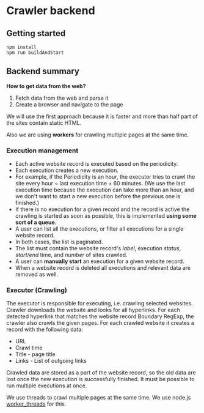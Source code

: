 # Crawler backend

## Getting started

```shell
npm install
npm run buildAndStart
```

## Backend summary

**How to get data from the web?**
1. Fetch data from the web and parse it
2. Create a browser and navigate to the page

We will use the first approach because it is faster and more than half part of the sites contain static HTML.

Also we are using **workers** for crawling multiple pages at the same time.

### Execution management

- Each active website record is executed based on the periodicity. 
- Each execution creates a new execution. 
- For example, if the Periodicity is an hour, the executor tries to crawl the site every hour ~ last execution time + 60 minutes. 
(We use the last execution time because the execution can take more than an hour, and we don't want to start a new execution before the previous one is finished.)
- If there is no execution for a given record and the record is active the crawling is started as soon as possible, this is implemented **using some sort of a queue**. 
- A user can list all the executions, or filter all executions for a single website record. 
- In both cases, the list is paginated. 
- The list must contain the website record's *label*, execution *status*, *start/end* time, and _number_ of sites crawled. 
- A user can **manually start** an execution for a given website record. 
- When a website record is deleted all executions and relevant data are removed as well.

### Executor (Crawling)

The executor is responsible for executing, i.e. crawling selected websites. 
Crawler downloads the website and looks for all hyperlinks. 
For each detected hyperlink that matches the website record Boundary RegExp, the crawler also crawls the given pages. 
For each crawled website it creates a record with the following data:
- URL
- Crawl time
- Title - page title
- Links - List of outgoing links

Crawled data are stored as a part of the website record, so the old data are lost once the new execution is successfully finished. It must be possible to run multiple executions at once.

We use threads to crawl multiple pages at the same time. We use node.js [worker_threads](https://nodejs.org/api/worker_threads.html) for this. 